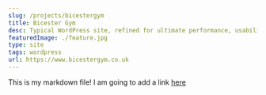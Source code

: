 ```yaml
---
slug: /projects/bicestergym
title: Bicester Gym
desc: Typical WordPress site, refined for ultimate performance, usability and simplicity.
featuredImage: ./feature.jpg
type: site
tags: wordpress
url: https://www.bicestergym.co.uk
---
```


This is my markdown file!
I am going to add a link [here](https://jacksonlewis.co.uk)